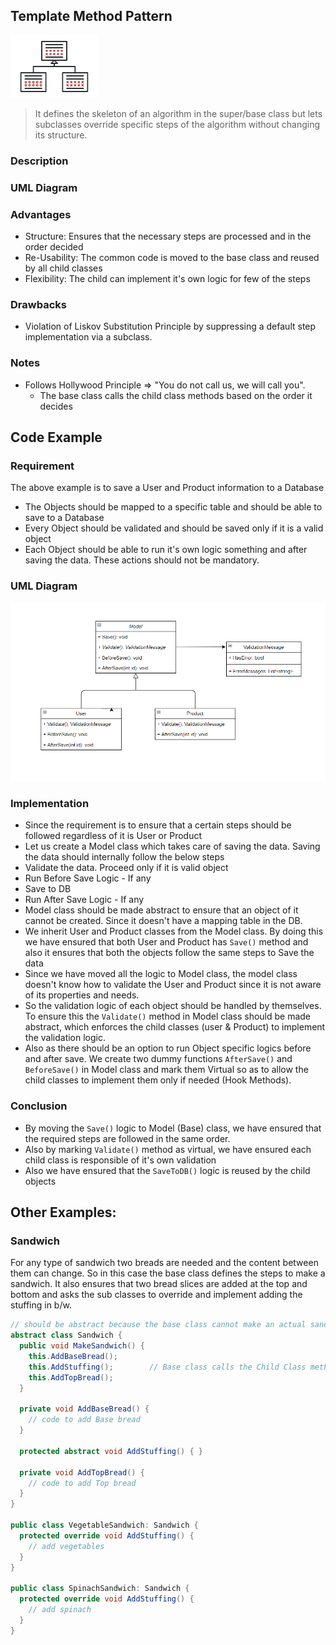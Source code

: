 ## Template Method Pattern
![Template Method Pattern Image](https://raw.githubusercontent.com/sandeshkota/DesignPatterns/main/Assets/Patterns/template-method.png)

> It defines the skeleton of an algorithm in the super/base class but lets subclasses override specific steps of the algorithm without changing its structure.

### Description

### UML Diagram

### Advantages
- Structure: Ensures that the necessary steps are processed and in the order decided
- Re-Usability: The common code is moved to the base class and reused by all child classes
- Flexibility: The child can implement it's own logic for few of the steps

### Drawbacks
- Violation of Liskov Substitution Principle by suppressing a default step implementation via a subclass.

### Notes
- Follows Hollywood Principle => "You do not call us, we will call you".
  - The base class calls the child class methods based on the order it decides




## Code Example



### Requirement
The above example is to save a User and Product information to a Database
- The Objects should be mapped to a specific table and should be able to save to a Database
- Every Object should be validated and should be saved only if it is a valid object
- Each Object should be able to run it's own logic something and after saving the data. These actions should not be mandatory.

### UML Diagram
![Template Method Pattern UML Image](https://raw.githubusercontent.com/sandeshkota/DesignPatterns/main/Assets/UML/Template_Method.PNG)

### Implementation
-  Since the requirement is to ensure that a certain steps should be followed regardless of it is User or Product
-  Let us create a Model class which takes care of saving the data. Saving the data should internally follow the below steps
  - Validate the data. Proceed only if it is valid object
  - Run Before Save Logic - If any
  - Save to DB
  - Run After Save Logic - If any
- Model class should be made abstract to ensure that an object of it cannot be created. Since it doesn't have a mapping table in the DB.
- We inherit User and Product classes from the Model class. By doing this we have ensured that both User and Product has ```Save()``` method and also it ensures that both the objects follow the same steps to Save the data
- Since we have moved all the logic to Model class, the model class doesn't know how to validate the User and Product since it is not aware of its properties and needs.
- So the validation logic of each object should be handled by themselves. To ensure this the ```Validate()``` method in Model class should be made abstract, which enforces the child classes (user & Product) to implement the validation logic.
- Also as there should be an option to run Object specific logics before and after save. We create two dummy functions ```AfterSave()``` and ```BeforeSave()``` in Model class and mark them Virtual so as to allow the child classes to implement them only if needed (Hook Methods).

### Conclusion
- By moving the ```Save()``` logic to Model (Base) class, we have ensured that the required steps are followed in the same order.
- Also by marking ```Validate()``` method as virtual, we have ensured each child class is responsible of it's own validation
- Also we have ensured that the ```SaveToDB()``` logic is reused by the child objects




## Other Examples:

### Sandwich
For any type of sandwich two breads are needed and the content between them can change. So in this case the base class defines the steps to make a sandwich.
It also ensures that two bread slices are added at the top and bottom and asks the sub classes to override and implement adding the stuffing in b/w.

```csharp
// should be abstract because the base class cannot make an actual sandwich
abstract class Sandwich {
  public void MakeSandwich() {
    this.AddBaseBread();
    this.AddStuffing();        // Base class calls the Child Class method.
    this.AddTopBread();
  }
  
  private void AddBaseBread() {
    // code to add Base bread
  }
  
  protected abstract void AddStuffing() { }
  
  private void AddTopBread() {
    // code to add Top bread
  }
}

public class VegetableSandwich: Sandwich {
  protected override void AddStuffing() {
    // add vegetables
  }
}

public class SpinachSandwich: Sandwich {
  protected override void AddStuffing() {
    // add spinach
  }
}

```
